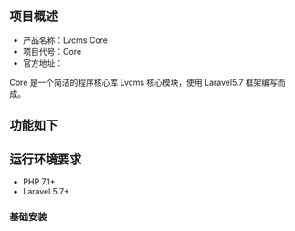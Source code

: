 
## 项目概述

* 产品名称：Lvcms Core
* 项目代号：Core
* 官方地址：

Core 是一个简洁的程序核心库 Lvcms 核心模块，使用 Laravel5.7 框架编写而成。

## 功能如下

## 运行环境要求

- PHP 7.1+
- Laravel 5.7+

### 基础安装
